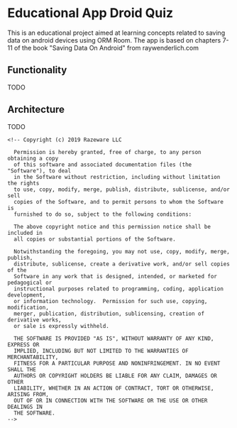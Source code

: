 # Educational App Droid Quiz

This is an educational project aimed at learning concepts related to saving data on android devices
using ORM Room. The app is based on chapters 7-11 of the book "Saving Data On Android" from 
raywenderlich.com

## Functionality
TODO

## Architecture
TODO

```text
<!-- Copyright (c) 2019 Razeware LLC

  Permission is hereby granted, free of charge, to any person obtaining a copy
  of this software and associated documentation files (the "Software"), to deal
  in the Software without restriction, including without limitation the rights
  to use, copy, modify, merge, publish, distribute, sublicense, and/or sell
  copies of the Software, and to permit persons to whom the Software is
  furnished to do so, subject to the following conditions:

  The above copyright notice and this permission notice shall be included in
  all copies or substantial portions of the Software.

  Notwithstanding the foregoing, you may not use, copy, modify, merge, publish,
  distribute, sublicense, create a derivative work, and/or sell copies of the
  Software in any work that is designed, intended, or marketed for pedagogical or
  instructional purposes related to programming, coding, application development,
  or information technology.  Permission for such use, copying, modification,
  merger, publication, distribution, sublicensing, creation of derivative works,
  or sale is expressly withheld.

  THE SOFTWARE IS PROVIDED "AS IS", WITHOUT WARRANTY OF ANY KIND, EXPRESS OR
  IMPLIED, INCLUDING BUT NOT LIMITED TO THE WARRANTIES OF MERCHANTABILITY,
  FITNESS FOR A PARTICULAR PURPOSE AND NONINFRINGEMENT. IN NO EVENT SHALL THE
  AUTHORS OR COPYRIGHT HOLDERS BE LIABLE FOR ANY CLAIM, DAMAGES OR OTHER
  LIABILITY, WHETHER IN AN ACTION OF CONTRACT, TORT OR OTHERWISE, ARISING FROM,
  OUT OF OR IN CONNECTION WITH THE SOFTWARE OR THE USE OR OTHER DEALINGS IN
  THE SOFTWARE.
-->
```